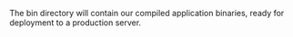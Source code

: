 The bin directory will contain our compiled application binaries, ready for deployment
to a production server.